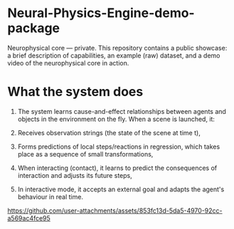 # Neural-Physics-Engine-demo-package
Neurophysical core — private. This repository contains a public showcase: a brief description of capabilities, an example (raw) dataset, and a demo video of the neurophysical core in action.

# What the system does

1) The system learns cause-and-effect relationships between agents and objects in the environment on the fly. When a scene is launched, it:

2) Receives observation strings (the state of the scene at time t),

3) Forms predictions of local steps/reactions in regression, which takes place as a sequence of small transformations,

4) When interacting (contact), it learns to predict the consequences of interaction and adjusts its future steps,

5) In interactive mode, it accepts an external goal and adapts the agent's behaviour in real time.



https://github.com/user-attachments/assets/853fc13d-5da5-4970-92cc-a569ac4fce95

